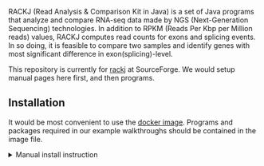 RACKJ (Read Analysis & Comparison Kit in Java) is a set of Java programs that analyze and compare RNA-seq data made by NGS (Next-Generation Sequencing) technologies. In addition to RPKM (Reads Per Kbp per Million reads) values, RACKJ computes read counts for exons and splicing events. In so doing, it is feasible to compare two samples and identify genes with most significant difference in exon(splicing)-level.

This repository is currently for [rackj](https://sourceforge.net/projects/rackj/) at SourceForge. We would setup manual pages here first, and then programs.

## Installation

It would be most convenient to use the [docker image](https://hub.docker.com/r/wdlin/rackj). Programs and packages required in our example walkthroughs should be contained in the image file.

<details>
  <summary>Manual install instruction</summary>
For manual installation, the following steps should work for most of our programs in Ubuntu 20.04.

```
# Assume username is ubuntu and at home directory
# Create a directory as you like and enter it
mkdir Tools
cd Tools/

# Download rackJ (check https://sourceforge.net/projects/rackj/files/ for any updated versions) and extract
wget https://downloads.sourceforge.net/project/rackj/0.99a/rackJ.tar.gz
tar -zxvf rackJ.tar.gz

# Down related package, picard
wget https://downloads.sourceforge.net/project/picard/sam-jdk/1.89/sam-1.89.jar

# make sure R installed and available from command line
# example steps from R offical website for ubuntu
sudo apt update -qq
sudo apt install --no-install-recommends software-properties-common dirmngr
wget -qO- https://cloud.r-project.org/bin/linux/ubuntu/marutter_pubkey.asc | sudo tee -a /etc/apt/trusted.gpg.d/cran_ubuntu_key.asc
sudo add-apt-repository "deb https://cloud.r-project.org/bin/linux/ubuntu $(lsb_release -cs)-cran40/"
sudo apt install --no-install-recommends r-base

# Install bioperl, necessary perl libraries, make, and java11
sudo apt install bioperl make openjdk-11-jdk-headless
sudo cpan Statistics::Distributions
sudo cpan Statistics::R

# The MappingBowtie.pl will call bowtie2. Install if you need it.
sudo apt install unzip
sudo apt install python
wget https://downloads.sourceforge.net/project/bowtie-bio/bowtie2/2.4.4/bowtie2-2.4.4-linux-x86_64.zip
unzip bowtie2-2.4.4-linux-x86_64.zip

# The MappbinBlat.pl will call blat. Install if you need it.
wget https://hgdownload.soe.ucsc.edu/admin/exe/linux.x86_64/blat/blat
chmod 755 blat

# Set PATH environment into ~/.profile, adjust any path if necessary
echo "PATH=\"/home/ubuntu/Tools/rackJ/scripts:\$PATH\"" >> ~/.profile
echo "PATH=\"/home/ubuntu/Tools/bowtie2-2.4.4-linux-x86_64:\$PATH\"" >> ~/.profile
echo "PATH=\"/home/ubuntu/Tools:\$PATH\"" >> ~/.profile
echo "INC=\"/home/ubuntu/Tools/rackJ/scripts/PerlLib\"" >> ~/.profile
echo "CLASSPATH=\"/home/ubuntu/Tools/rackJ/rackj.jar:/home/ubuntu/Tools/sam-1.89.jar\"" >> ~/.profile
echo "export PATH" >> ~/.profile
echo "export INC" >> ~/.profile
echo "export CLASSPATH" >> ~/.profile

# Source if needed
source ~/.profile
```
</details>
